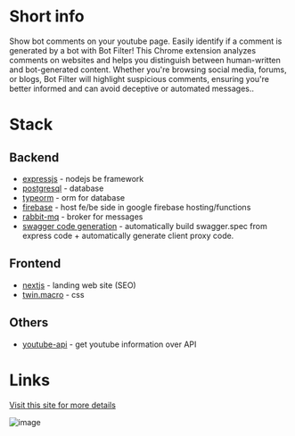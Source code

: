 # Short info

Show bot comments on your youtube page. Easily identify if a comment is generated by a bot with Bot Filter! This Chrome extension analyzes comments on websites and helps you distinguish between human-written and bot-generated content. Whether you're browsing social media, forums, or blogs, Bot Filter will highlight suspicious comments, ensuring you're better informed and can avoid deceptive or automated messages..

# Stack

## Backend

- [expressjs](https://expressjs.com/) - nodejs be framework
- [postgresql](https://www.postgresql.org/) - database
- [typeorm](https://typeorm.io/) - orm for database
- [firebase](https://firebase.google.com/docs/functions) - host fe/be side in google firebase hosting/functions
- [rabbit-mq](https://www.rabbitmq.com/) - broker for messages
- [swagger code generation](https://github.com/mgerasika/typescript-to-swagger) - automatically build swagger.spec from express code + automatically generate client proxy code.

## Frontend

- [nextjs](https://nextjs.org/) - landing web site (SEO)
- [twin.macro](https://github.com/ben-rogerson/twin.macro) - css

## Others
- [youtube-api](https://developers.google.com/youtube/v3) - get youtube information over API

# Links

[Visit this site for more details](https://bot-landing-6a052.web.app/)

![image](https://github.com/user-attachments/assets/d1304d52-c899-40e0-87e4-cd128a503f76)


